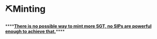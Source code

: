 # ⛏Minting

\*\*\*\*[**There is no possible way to mint more SGT, no SIPs are powerful enough to achieve that.**](https://youtu.be/dQw4w9WgXcQ)\*\*\*\*

